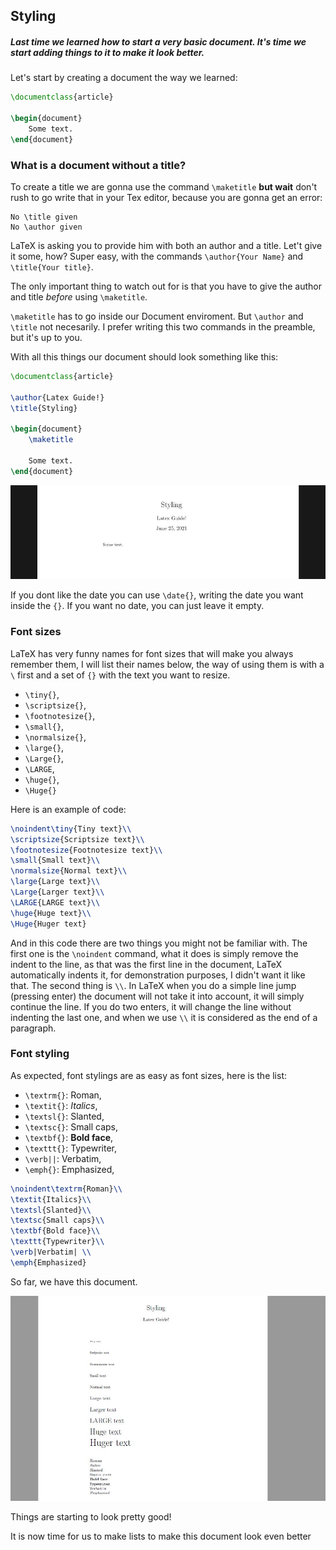 ## Styling

##### Last time we learned how to start a very basic document. It's time we start adding things to it to make it look better.

Let's start by creating a document the way we learned:

```latex
\documentclass{article}

\begin{document}
	Some text.
\end{document}
```

### What is a document without a title?

To create a title we are gonna use the command `\maketitle` **but wait** don't rush to go write that in your Tex editor, because you are gonna get an error:

```
No \title given
No \author given
```

LaTeX is asking you to provide him with both an author and a title. Let't give it some, how? Super easy, with the commands `\author{Your Name}` and `\title{Your title}`.

The only important thing to watch out for is that you have to give the author and title _before_ using `\maketitle`.

`\maketitle` has to go inside our Document enviroment. But `\author` and `\title` not necesarily. I prefer writing this two commands in the preamble, but it's up to you.

With all this things our document should look something like this:

```latex
\documentclass{article}

\author{Latex Guide!}
\title{Styling}

\begin{document}
    \maketitle

    Some text.
\end{document}
```

<div align="center">
<img alt="example" src="../Assets/3-Styling/Maketitle.JPG">
</div>

If you dont like the date you can use `\date{}`, writing the date you want inside the `{}`. If you want no date, you can just leave it empty.

### Font sizes

LaTeX has very funny names for font sizes that will make you always remember them, I will list their names below, the way of using them is with a `\` first and a set of `{}` with the text you want to resize.

- `\tiny{}`,
- `\scriptsize{}`,
- `\footnotesize{}`,
- `\small{}`,
- `\normalsize{}`,
- `\large{}`,
- `\Large{}`,
- `\LARGE`,
- `\huge{}`,
- `\Huge{}`

Here is an example of code:

```latex
\noindent\tiny{Tiny text}\\
\scriptsize{Scriptsize text}\\
\footnotesize{Footnotesize text}\\
\small{Small text}\\
\normalsize{Normal text}\\
\large{Large text}\\
\Large{Larger text}\\
\LARGE{LARGE text}\\
\huge{Huge text}\\
\Huge{Huger text}
```

And in this code there are two things you might not be familiar with. The first one is the `\noindent` command, what it does is simply remove the indent to the line, as that was the first line in the document, LaTeX automatically indents it, for demonstration purposes, I didn't want it like that.
The second thing is `\\`. In LaTeX when you do a simple line jump (pressing enter) the document will not take it into account, it will simply continue the line. If you do two enters, it will change the line without indenting the last one, and when we use `\\` it is considered as the end of a paragraph.

### Font styling

As expected, font stylings are as easy as font sizes, here is the list:

- `\textrm{}`: Roman,
- `\textit{}`: _Italics_,
- `\textsl{}`: Slanted,
- `\textsc{}`: Small caps,
- `\textbf{}`: **Bold face**,
- `\texttt{}`: Typewriter,
- `\verb||`: Verbatim,
- `\emph{}`: Emphasized,

```latex
\noindent\textrm{Roman}\\
\textit{Italics}\\
\textsl{Slanted}\\
\textsc{Small caps}\\
\textbf{Bold face}\\
\texttt{Typewriter}\\
\verb|Verbatim| \\
\emph{Emphasized}
```

So far, we have this document.

<div align="center">
  <img alt="example" src="../Assets/3-Styling/Font.JPG">
</div>

Things are starting to look pretty good!

It is now time for us to make lists to make this document look even better
